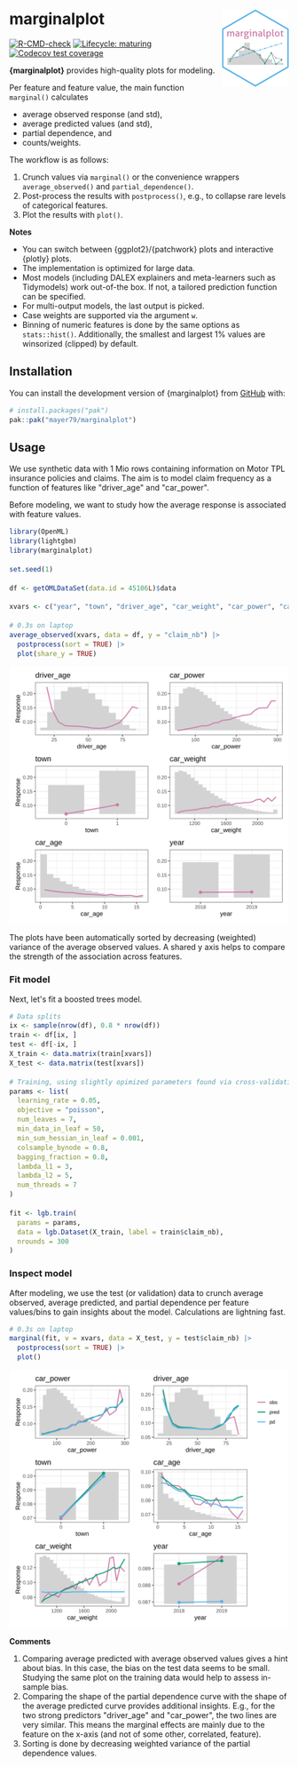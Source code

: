 # marginalplot <img src="man/figures/logo.png" align="right" height="139" alt="" />

<!-- badges: start -->

[![R-CMD-check](https://github.com/mayer79/marginalplot/actions/workflows/R-CMD-check.yaml/badge.svg)](https://github.com/mayer79/marginalplot/actions/workflows/R-CMD-check.yaml)
[![Lifecycle: maturing](https://img.shields.io/badge/lifecycle-experimental-orange.svg)](https://www.tidyverse.org/lifecycle/#experimental)
[![Codecov test coverage](https://codecov.io/gh/mayer79/marginalplot/graph/badge.svg)](https://app.codecov.io/gh/mayer79/marginalplot)
<!-- badges: end -->

**{marginalplot}** provides high-quality plots for modeling.

Per feature and feature value, the main function `marginal()` calculates

- average observed response (and std),
- average predicted values (and std),
- partial dependence, and
- counts/weights.

The workflow is as follows:

1. Crunch values via `marginal()` or the convenience wrappers `average_observed()` and `partial_dependence()`.
2. Post-process the results with `postprocess()`, e.g., to collapse rare levels of categorical features.
3. Plot the results with `plot()`.

**Notes**

- You can switch between {ggplot2}/{patchwork} plots and interactive {plotly} plots.
- The implementation is optimized for large data.
- Most models (including DALEX explainers and meta-learners such as Tidymodels) work out-of-the box. If not, a tailored prediction function can be specified.
- For multi-output models, the last output is picked.
- Case weights are supported via the argument `w`.
- Binning of numeric features is done by the same options as `stats::hist()`. Additionally, the smallest and largest 1% values are winsorized (clipped) by default.

## Installation

You can install the development version of {marginalplot} from [GitHub](https://github.com/) with:

``` r
# install.packages("pak")
pak::pak("mayer79/marginalplot")
```

## Usage

We use synthetic data with 1 Mio rows containing information on Motor TPL insurance policies and claims.
The aim is to model claim frequency as a function of features like "driver_age" and "car_power".

Before modeling, we want to study how the average response is associated with feature values.

``` r
library(OpenML)
library(lightgbm)
library(marginalplot)

set.seed(1)

df <- getOMLDataSet(data.id = 45106L)$data

xvars <- c("year", "town", "driver_age", "car_weight", "car_power", "car_age")

# 0.3s on laptop
average_observed(xvars, data = df, y = "claim_nb") |>
  postprocess(sort = TRUE) |> 
  plot(share_y = TRUE)
```

![](man/figures/avg_obs.svg)

The plots have been automatically sorted by decreasing (weighted) variance of the average observed values. A shared y axis helps to compare the strength of the association across features.

### Fit model

Next, let's fit a boosted trees model.

```r
# Data splits
ix <- sample(nrow(df), 0.8 * nrow(df))
train <- df[ix, ]
test <- df[-ix, ]
X_train <- data.matrix(train[xvars])
X_test <- data.matrix(test[xvars])

# Training, using slightly opimized parameters found via cross-validation
params <- list(
  learning_rate = 0.05,
  objective = "poisson",
  num_leaves = 7,
  min_data_in_leaf = 50,
  min_sum_hessian_in_leaf = 0.001,
  colsample_bynode = 0.8,
  bagging_fraction = 0.8,
  lambda_l1 = 3,
  lambda_l2 = 5,
  num_threads = 7
)

fit <- lgb.train(
  params = params,
  data = lgb.Dataset(X_train, label = train$claim_nb),
  nrounds = 300
)
```

### Inspect model

After modeling, we use the test (or validation) data to crunch average observed, average predicted, and partial dependence per feature values/bins to gain insights about the model. Calculations are lightning fast.

```r
# 0.3s on laptop
marginal(fit, v = xvars, data = X_test, y = test$claim_nb) |>
  postprocess(sort = TRUE) |> 
  plot()
```

![](man/figures/marginal.svg)

**Comments**

1. Comparing average predicted with average observed values gives a hint about bias. In this case, the bias on the test data seems to be small. Studying the same plot on the training data would help to assess in-sample bias.
2. Comparing the shape of the partial dependence curve with the shape of the average predicted curve provides additional insights. E.g., for the two strong predictors "driver_age" and "car_power", the two lines are very similar. This means the marginal effects are mainly due to the feature on the x-axis (and not of some other, correlated, feature).
3. Sorting is done by decreasing weighted variance of the partial dependence values.
